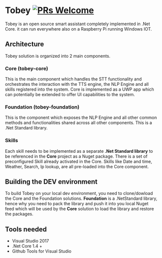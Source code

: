 # Tobey [![PRs Welcome](https://img.shields.io/badge/PRs-welcome-brightgreen.svg?style=flat-square)](http://makeapullrequest.com)

Tobey is an open source smart assistant completely implemented in .Net Core. it can run everywhere also on a Raspberry Pi running Windows IOT.

## Architecture

Tobey solution is organized into 2 main components.

### **Core (tobey-core)**
This is the main component which handles the STT functionality and orchestrates the interaction with the TTS engine, the NLP Engine and all skills registered into the system. Core is implemented as a UWP app which can potentially be extended to offer UI capabilities to the system.

### **Foundation (tobey-foundation)**
This is the component which exposes the NLP Engine and all other common methods and functionalities shared across all other components. This is a .Net Standard library. 

### Skills
Each skill needs to be implemented as a separate **.Net Standard library** to be referenced in the **Core** project as a Nuget package.
There is a set of preconfigured Skill already activated in the Core. Skills like Date and time, Weather, Search, Ip lookup, are all pre-loaded into the Core component.

## Building the DEV environment

To build Tobey on your local dev environment, you need to clone/dowload the Core and the Foundation solutions.
**Foundation** is a .NetStandard library, hence why you need to pack the library and push it into you local Nuget feed which will be used by the **Core** solution to load the library and restore the packages.



## Tools needed

- Visual Studio 2017
- .Net Core 1.4 +
- Github Tools for Visual Studio



